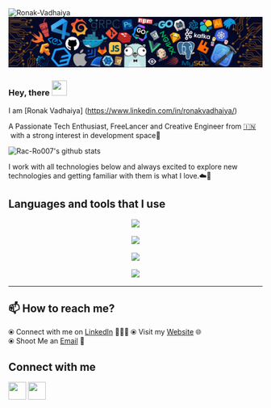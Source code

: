 <img src="https://komarev.com/ghpvc/?username=Rac-Ro007&label=PROFILE%20VIEWS&color=164B60&style=plastic" alt="Ronak-Vadhaiya" />

<img src="https://github.com/NIKU-SINGH/NIKU-SINGH/blob/main/assets/banner.png" />

### Hey, there <img src="https://raw.githubusercontent.com/MartinHeinz/MartinHeinz/master/wave.gif" width="30px" height="30px"> 

I am [Ronak Vadhaiya] (https://www.linkedin.com/in/ronakvadhaiya/)  

<!--
**Rac-Ro007/Rac-Ro007** is a ✨ _special_ ✨ repository because its `README.md` (this file) appears on your GitHub profile.
### Hi there 👋 -->

A Passionate Tech Enthusiast, FreeLancer and Creative Engineer from [🇮🇳 ](https://en.wikipedia.org/wiki/India)&nbsp;with a strong interest in development space🎯

![Rac-Ro007's github stats](https://github-readme-stats.vercel.app/api?username=Rac-Ro007&show_icons=true&theme=algolia)

I work with all technologies below and always excited to explore new technologies and getting familiar with them is what I love.☁️🚀

## Languages and tools that I use

<p align="center">
  <a href="">
    <img src="https://skillicons.dev/icons?i=python,javascript,typescript,java,c,cpp,cs,html,css,solidity" />
  </a>
</p>
<p align="center">
  <a href="https://skillicons.dev">
    <img src="https://skillicons.dev/icons?i=django,fastapi,react,nodejs,express,flask,bootstrap,materialui,php" />
  </a>
</p>
<p align="center">
  <a href="https://skillicons.dev">
    <img src="https://skillicons.dev/icons?i=git,github,gitlab,docker,kubernetes,redis,aws,graphql,dotnet" />
  </a>
</p>
<p align="center">
  <a href="https://skillicons.dev">
    <img src="https://skillicons.dev/icons?i=mysql,mongodb,postgres,heroku,firebase,vercel,linux, photoshop,ai" />
  </a>
</p>

---
<!--
### Languages & Skills

<p float="left">
   <a href="" target="_blank" >
    <img src="https://raw.githubusercontent.com/Rac-Ro007/Rac-Ro007/master/assets/python.svg" height="60" />&nbsp;&nbsp;&nbsp;
  </a>
  <a href="https://www.docker.com/" target="_blank" >
    <img src="https://raw.githubusercontent.com/Rac-Ro007/Rac-Ro007/master/assets/docker.gif"  height="80" />
  </a>
  <a href="https://kubernetes.io/" target="_blank" >
    <img src="https://raw.githubusercontent.com/Rac-Ro007/Rac-Ro007/master/assets/k8s.gif"  height="75" />
  </a>
  <a href="https://docs.gitlab.com/ee/ci/" target="_blank" >
    <img src="https://raw.githubusercontent.com/Rac-Ro007/Rac-Ro007/master/assets/cicd.gif"  height="65" />&nbsp;&nbsp;&nbsp;
  </a>
  <a href="" target="_blank" >
    <img src="https://raw.githubusercontent.com/Rac-Ro007/Rac-Ro007/master/assets/java.svg" height="60" />&nbsp;&nbsp;&nbsp;
  </a>
  <a href="" target="_blank" >
    <img src="https://raw.githubusercontent.com/Rac-Ro007/Rac-Ro007/master/assets/c.svg" height="60" />&nbsp;&nbsp;&nbsp;
  </a>
  <a href="" target="_blank" >
    <img src="https://raw.githubusercontent.com/Rac-Ro007/Rac-Ro007/master/assets/javascript.svg" height="60" />&nbsp;&nbsp;&nbsp;
  </a>
  <a href="https://www.w3.org/wiki/The_web_standards_model_-_HTML_CSS_and_JavaScript" target="_blank" >
    <img src="https://raw.githubusercontent.com/Rac-Ro007/Rac-Ro007/master/assets/html-css-js.png" height="60" />&nbsp;&nbsp;&nbsp;
  </a>
 </p>
  <!--<a href="https://golang.org/" target="_blank" >
    <img src="https://raw.githubusercontent.com/itsksaurabh/itsksaurabh/master/assets/golang.gif"  height="90" />
  </a>
  <a href="https://www.docker.com/" target="_blank" >
    <img src="https://raw.githubusercontent.com/itsksaurabh/itsksaurabh/master/assets/docker.gif"  height="80" /> 
  </a>
  <a href="https://kubernetes.io/" target="_blank" >
    <img src="https://raw.githubusercontent.com/itsksaurabh/itsksaurabh/master/assets/k8s.gif"  height="75" />
  </a>
  <a href="https://docs.gitlab.com/ee/ci/" target="_blank" >
    <img src="https://raw.githubusercontent.com/itsksaurabh/itsksaurabh/master/assets/cicd.gif"  height="65" />
  </a>
  <a href="https://www.terraform.io/" target="_blank" >
    <img src="https://raw.githubusercontent.com/itsksaurabh/itsksaurabh/master/assets/terraform.gif" width="120" />
  </a>
  <a href="https://helm.sh/" target="_blank" >
    <img src="https://raw.githubusercontent.com/itsksaurabh/itsksaurabh/master/assets/helm.gif"  height="75" />
  </a>
  <a href="https://grpc.io/" target="_blank" >
    <img src="https://raw.githubusercontent.com/itsksaurabh/itsksaurabh/master/assets/grpc.gif"  height="75" />
  </a>
-->

<!-- ### Frameworks and Other Tech's

<p float="left">
   <a href="" target="_blank" >
    <img src="https://raw.githubusercontent.com/Rac-Ro007/Rac-Ro007/master/assets/django.svg" height="60" />&nbsp;&nbsp;&nbsp;
  </a>
  <a href="" target="_blank" >
    <img src="https://raw.githubusercontent.com/Rac-Ro007/Rac-Ro007/master/assets/react.svg" height="60" />&nbsp;&nbsp;&nbsp;
  </a>
  <a href="" target="_blank" >
    <img src="https://raw.githubusercontent.com/Rac-Ro007/Rac-Ro007/master/assets/node-js.svg" height="70" />&nbsp;&nbsp;&nbsp;
  </a>
  <a href="" target="_blank" >
    <img src="https://raw.githubusercontent.com/Rac-Ro007/Rac-Ro007/master/assets/php.svg" height="60" />&nbsp;&nbsp;&nbsp;
  </a>
  <a href="" target="_blank" >
    <img src="https://raw.githubusercontent.com/Rac-Ro007/Rac-Ro007/master/assets/blockchain.svg" height="60" />&nbsp;&nbsp;&nbsp;
  </a>
  <a href="" target="_blank" >
    <img src="https://raw.githubusercontent.com/Rac-Ro007/Rac-Ro007/master/assets/ethereum.svg" height="60" />&nbsp;&nbsp;&nbsp;
  </a>
  <a href="" target="_blank" >
    <img src="https://raw.githubusercontent.com/Rac-Ro007/Rac-Ro007/master/assets/linux.svg" height="60" />&nbsp;&nbsp;&nbsp;
  </a>
 </p>
  
### CSPs / Cloud Service Providers
  
 <p float="left">
  <a href="https://bit.ly/2W7a91W" target="_blank" >
    <img src="https://raw.githubusercontent.com/Rac-Ro007/Rac-Ro007/master/assets/do.gif"  height="75" />&nbsp;&nbsp;&nbsp;
  </a> 
  <a href="https://aws.amazon.com/" target="_blank" >
    <img src="https://raw.githubusercontent.com/Rac-Ro007/Rac-Ro007/master/assets/aws-2.gif"  height="75" />
  </a>
 </p> -->

<!--
### Monitoring
<!--
 <p float="left">
  <a href="https://grafana.com/" target="_blank" >
    <img src="https://raw.githubusercontent.com/itsksaurabh/itsksaurabh/master/assets/grafana.gif" height="60" />&nbsp;&nbsp;
  </a>
  <a href="https://prometheus.io/" target="_blank" >
    <img src="https://raw.githubusercontent.com/itsksaurabh/itsksaurabh/master/assets/prometheus.gif" height="65" />
  </a>
  <a href="https://www.influxdata.com/" target="_blank" >
    <img src="https://raw.githubusercontent.com/itsksaurabh/itsksaurabh/master/assets/influxdata.gif" height="60" />
  </a>
</p> -->

<!-- ### Databases
  
 <p float="left">
  <a href="https://www.postgresql.org/" target="_blank" >
    <img src="https://raw.githubusercontent.com/Rac-Ro007/Rac-Ro007/master/assets/postgresql.gif" height="90" />&nbsp;&nbsp;
  </a>
  <a href="https://www.mongodb.com/" target="_blank" >
    <img src="https://raw.githubusercontent.com/Rac-Ro007/Rac-Ro007/master/assets/mongo.gif" height="80" />
  </a>
</p> -->

## 📫 How to reach me? 

  ⦿ Connect with me on [LinkedIn](https://www.linkedin.com/in/ronakvadhaiya/) 👨🏻‍💻
  ⦿ Visit my [Website](https://rac-ro007.github.io) 🌐 <br>
  ⦿ Shoot Me an [Email](mailto:ronakvadhaiya77@gmail.com) 💌 <br>
  ## Connect with me

[<img height="35" width="35" src="https://cdn.jsdelivr.net/npm/simple-icons@v5/icons/linkedin-color.svg" />](https://www.linkedin.com/in/ronakvadhaiya)
[<img height="35" width="35" src="https://cdn.jsdelivr.net/npm/simple-icons@v5/icons/gmail-color.svg" />](mailto:ronakvadhaiya77@gmail.com)
  <!--⦿ Follow me on [Twitter](https://twitter.com/itsksaurabh) 🐦 <br> -->

